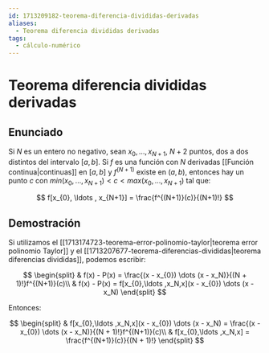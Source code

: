```yaml
---
id: 1713209182-teorema-diferencia-divididas-derivadas
aliases:
  - Teorema diferencia divididas derivadas
tags:
  - cálculo-numérico
---
```


# Teorema diferencia divididas derivadas

## Enunciado

Si $N$ es un entero no negativo, sean $x_{0}, \ldots , x_{N+1}$, $N+ 2$ puntos, dos a dos distintos del intervalo $[a,b]$. Si $f$ es una función con $N$ derivadas [[Función continua|continuas]] en $[a,b]$ y $f^{(N+1)}$ existe en $(a,b)$, entonces hay un punto $c$ con ${min(x_{0},\ldots ,x_{N+1})} < c < {max(x_{0},\ldots ,x_{N+1})}$ tal que:

$$
f[x_{0}, \ldots , x_{N+1}] = \frac{f^{(N+1)}(c)}{(N+1)!}
$$

## Demostración

Si utilizamos el [[1713174723-teorema-error-polinomio-taylor|teorema error polinomio Taylor]] y el [[1713207677-teorema-diferencias-divididas|teorema diferencias divididas]], podemos escribir:

$$
\begin{split}
    & f(x) - P(x) = \frac{(x - x_{0}) \dots (x - x_N)}{(N + 1)!}f^{(N+1)}(c)\\
    & f(x) - P(x) = f[x_{0},\ldots ,x_N,x](x - x_{0}) \dots (x - x_N)
\end{split}
$$

Entonces:

$$
\begin{split}
    & f[x_{0},\ldots ,x_N,x](x - x_{0}) \dots (x - x_N) = \frac{(x - x_{0}) \dots (x - x_N)}{(N + 1)!}f^{(N+1)}(c)\\
    & f[x_{0},\ldots ,x_N,x] = \frac{f^{(N+1)}(c)}{(N + 1)!}
\end{split}
$$
